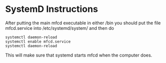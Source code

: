 SystemD Instructions
===
After putting the main mfcd executable in either /bin you should put 
the file mfcd.service into /etc/systemd/system/ and then do  
```
systemctl daemon-reload
systemctl enable mfcd.service
systemctl daemon-reload
```
This will make sure that systemd starts mfcd when the computer does.
